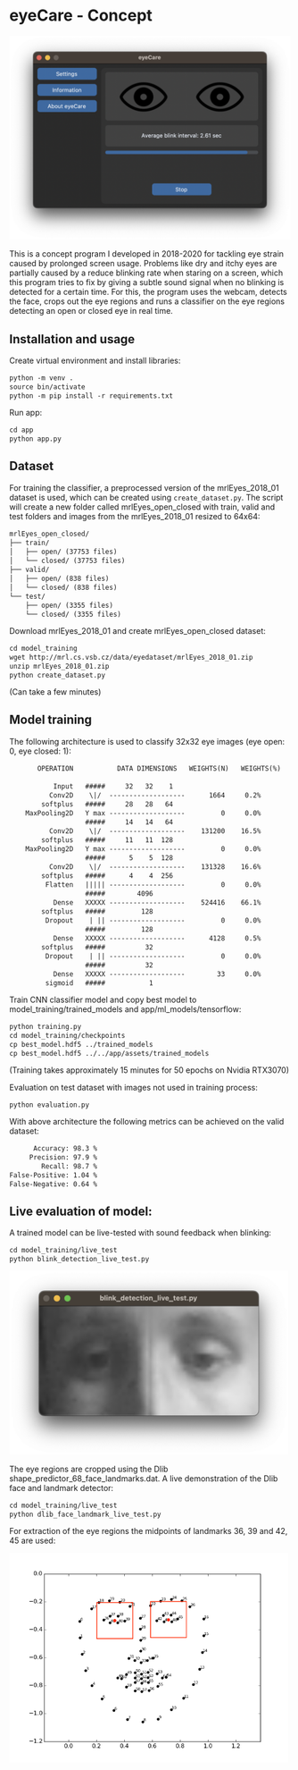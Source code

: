 # eyeCare - Concept

<div align="center">
  <img src="documentation_images/eyeCare_screenshot_1.png" width="600"/>
</div>

This is a concept program I developed in 2018-2020 for tackling eye strain caused by prolonged screen usage.
Problems like dry and itchy eyes are partially caused by a reduce blinking rate when staring on a screen,
which this program tries to fix by giving a subtle sound signal when no blinking is detected for a
certain time. For this, the program uses the webcam, detects the face, crops out the eye regions and runs
a classifier on the eye regions detecting an open or closed eye in real time.

## Installation and usage

Create virtual environment and install libraries:
```
python -m venv .
source bin/activate
python -m pip install -r requirements.txt
```
Run app:
```
cd app
python app.py
```

## Dataset
For training the classifier, a preprocessed version of the mrlEyes_2018_01 dataset is used, which can be created using `create_dataset.py`. The script will create
a new folder called mrlEyes_open_closed with train, valid and test folders and images from the mrlEyes_2018_01 resized to 64x64:
```
mrlEyes_open_closed/
├── train/
│   ├── open/ (37753 files)
│   └── closed/ (37753 files)
├── valid/
│   ├── open/ (838 files)
│   └── closed/ (838 files)
└── test/
    ├── open/ (3355 files)
    └── closed/ (3355 files)
```
Download mrlEyes_2018_01 and create mrlEyes_open_closed dataset:
```
cd model_training
wget http://mrl.cs.vsb.cz/data/eyedataset/mrlEyes_2018_01.zip
unzip mrlEyes_2018_01.zip
python create_dataset.py
```
(Can take a few minutes)

## Model training

The following architecture is used to classify 32x32 eye images (eye open: 0, eye closed: 1):
```
       OPERATION           DATA DIMENSIONS   WEIGHTS(N)   WEIGHTS(%)

           Input   #####     32   32    1
          Conv2D    \|/  -------------------      1664     0.2%
        softplus   #####     28   28   64
    MaxPooling2D   Y max -------------------         0     0.0%
                   #####     14   14   64
          Conv2D    \|/  -------------------    131200    16.5%
        softplus   #####     11   11  128
    MaxPooling2D   Y max -------------------         0     0.0%
                   #####      5    5  128
          Conv2D    \|/  -------------------    131328    16.6%
        softplus   #####      4    4  256
         Flatten   ||||| -------------------         0     0.0%
                   #####        4096
           Dense   XXXXX -------------------    524416    66.1%
        softplus   #####         128
         Dropout    | || -------------------         0     0.0%
                   #####         128
           Dense   XXXXX -------------------      4128     0.5%
        softplus   #####          32
         Dropout    | || -------------------         0     0.0%
                   #####          32
           Dense   XXXXX -------------------        33     0.0%
         sigmoid   #####           1
```
Train CNN classifier model and copy best model to model_training/trained_models and app/ml_models/tensorflow:
```
python training.py
cd model_training/checkpoints
cp best_model.hdf5 ../trained_models
cp best_model.hdf5 ../../app/assets/trained_models
```
(Training takes approximately 15 minutes for 50 epochs on Nvidia RTX3070)

Evaluation on test dataset with images not used in training process:
```
python evaluation.py
```
With above architecture the following metrics can be achieved on the valid dataset:
```
      Accuracy: 98.3 %
     Precision: 97.9 %
        Recall: 98.7 %
False-Positive: 1.04 %
False-Negative: 0.64 %
```

## Live evaluation of model:

A trained model can be live-tested with sound feedback when blinking:
```
cd model_training/live_test
python blink_detection_live_test.py
```

<img src="documentation_images/blink_detection_live_test.png" width="500"/>


The eye regions are cropped using the Dlib shape_predictor_68_face_landmarks.dat. A live demonstration of the Dlib face and landmark detector:
```
cd model_training/live_test
python dlib_face_landmark_live_test.py
```

For extraction of the eye regions the midpoints of landmarks 36, 39 and 42, 45 are used:

<img src="documentation_images/Dlib_Face_Landmarks.png" width="500"/>
